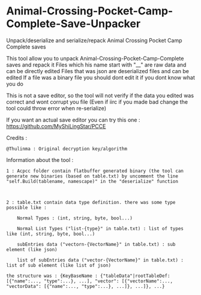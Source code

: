 # Animal-Crossing-Pocket-Camp-Complete-Save-Unpacker
Unpack/deserialize and serialize/repack Animal Crossing Pocket Camp Complete saves

This tool allow you to unpack Animal-Crossing-Pocket-Camp-Complete saves and repack it
Files which his name start with "__" are raw data and can be directly edited
Files that was json are deserialized files and can be edited
If a file was a binary file you should dont edit it if you dont know what you do

This is not a save editor, so the tool will not verify if the data you edited was correct and wont corrupt you file (Even if iirc if you made bad change the tool could throw error when re-serialize)

If you want an actual save editor you can try this one : https://github.com/MyShiLingStar/PCCE

Credits :

    @Thulinma : Original decryption key/algorithm

Information about the tool :

    1 : Acpcc folder contain flatbuffer generated binary (the tool can generate new binaries (based on table.txt) by uncomment the line "self.Build(tablename, namescape)" in the "deserialize" function



    2 : table.txt contain data type definition. there was some type possible like :

        Normal Types : (int, string, byte, bool...)

        Normal List Types ("list-{type}" in table.txt) : list of types like (int, string, byte, bool...)

        subEntries data ("vectorn-{VectorName}" in table.txt) : sub element (like json)

        list of subEntries data ("vector-{VectorName}" in table.txt) : list of sub element (like list of json)
    
    the structure was : {KeyBaseName : {"tableData"|rootTableDef: [{"name":..., "type":...}, ...], "vector": [{"vectorName":..., "vectorData": [{"name":..., "type":...}, ...]}, ...]}, ...}
